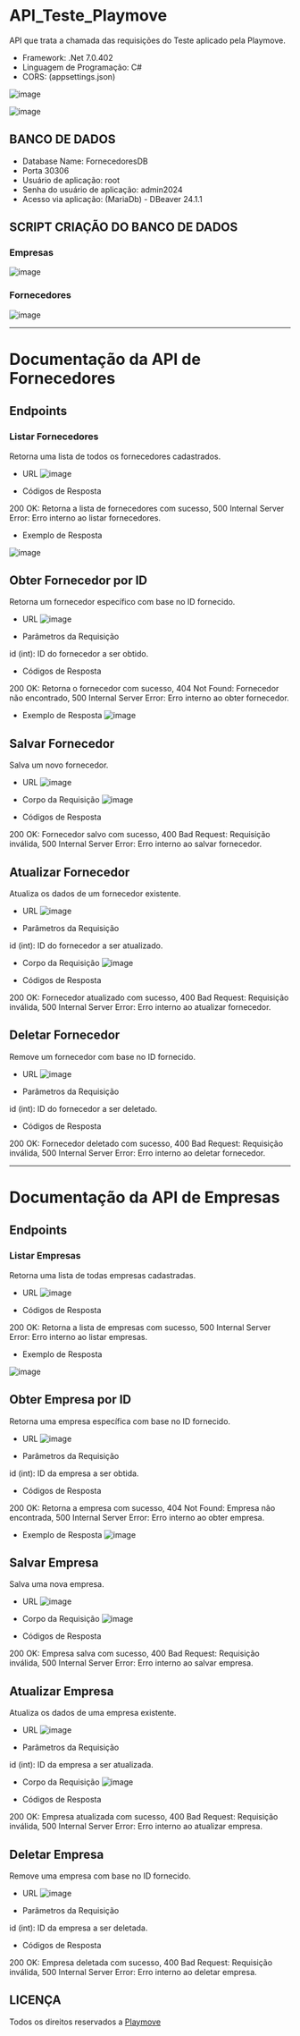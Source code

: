 # API_Teste_Playmove

API que trata a chamada das requisições do Teste aplicado pela Playmove.


* Framework: .Net 7.0.402 
* Linguagem de Programação: C#
* CORS: (appsettings.json)

![image](https://github.com/fjunior9876/Teste_Playmove/assets/94969208/efde41e1-b3b9-4b1c-a7a4-4cbddb316a77)


![image](https://github.com/fjunior9876/Playmove/assets/94969208/088eb99d-f739-442d-891d-b3d12279a6af)

## BANCO DE DADOS

* Database Name: FornecedoresDB
* Porta 30306
* Usuário de aplicação: root
* Senha do usuário de aplicação: admin2024
* Acesso via aplicação: (MariaDb) - DBeaver 24.1.1

## SCRIPT CRIAÇÃO DO BANCO DE DADOS

### Empresas
![image](https://github.com/fjunior9876/Playmove/assets/94969208/c0cba818-a9be-485e-85a2-c27742bb372f)

### Fornecedores
![image](https://github.com/fjunior9876/Playmove/assets/94969208/b8f84fe5-77e5-42f1-bbea-b63cfc17d869)


____________________________________________________________________________________________________

# Documentação da API de Fornecedores
## Endpoints
### Listar Fornecedores
Retorna uma lista de todos os fornecedores cadastrados.

* URL
![image](https://github.com/fjunior9876/Playmove/assets/94969208/76b8a5d0-0175-4d2a-a924-91f2dede680c)


* Códigos de Resposta

200 OK: Retorna a lista de fornecedores com sucesso,
500 Internal Server Error: Erro interno ao listar fornecedores.

* Exemplo de Resposta

![image](https://github.com/fjunior9876/Playmove/assets/94969208/f503b23a-05cd-4385-9cc2-adb2c3896196)

## Obter Fornecedor por ID
Retorna um fornecedor específico com base no ID fornecido.

* URL
![image](https://github.com/fjunior9876/Playmove/assets/94969208/548c56fc-78e3-420f-b32a-7554d52a7184)

* Parâmetros da Requisição
  
id (int): ID do fornecedor a ser obtido.

* Códigos de Resposta

200 OK: Retorna o fornecedor com sucesso,
404 Not Found: Fornecedor não encontrado,
500 Internal Server Error: Erro interno ao obter fornecedor.

* Exemplo de Resposta
![image](https://github.com/fjunior9876/Playmove/assets/94969208/827b7d67-6d62-430e-bc3a-73515967daf9)

## Salvar Fornecedor
Salva um novo fornecedor.

* URL
  ![image](https://github.com/fjunior9876/Playmove/assets/94969208/773ca813-3c7d-47b2-adf8-dfc51be5980b)


* Corpo da Requisição
![image](https://github.com/fjunior9876/Playmove/assets/94969208/f627c5ee-a50c-4378-9878-0c44cbb9df59)


* Códigos de Resposta

200 OK: Fornecedor salvo com sucesso,
400 Bad Request: Requisição inválida,
500 Internal Server Error: Erro interno ao salvar fornecedor.


## Atualizar Fornecedor
Atualiza os dados de um fornecedor existente.

* URL
![image](https://github.com/fjunior9876/Playmove/assets/94969208/405f6313-320a-4010-bc3d-827422a73626)

* Parâmetros da Requisição

id (int): ID do fornecedor a ser atualizado.

* Corpo da Requisição
![image](https://github.com/fjunior9876/Playmove/assets/94969208/75fc96f1-8cba-42af-8f3b-306e55c95414)

* Códigos de Resposta

200 OK: Fornecedor atualizado com sucesso,
400 Bad Request: Requisição inválida,
500 Internal Server Error: Erro interno ao atualizar fornecedor.

## Deletar Fornecedor
Remove um fornecedor com base no ID fornecido.

* URL
![image](https://github.com/fjunior9876/Playmove/assets/94969208/138bbb20-0940-4922-a2c5-aee5a332eb6f)

* Parâmetros da Requisição
  
id (int): ID do fornecedor a ser deletado.

* Códigos de Resposta

200 OK: Fornecedor deletado com sucesso,
400 Bad Request: Requisição inválida,
500 Internal Server Error: Erro interno ao deletar fornecedor.


_____________________________________________________________________________________________________
# Documentação da API de Empresas
## Endpoints
### Listar Empresas
Retorna uma lista de todas empresas cadastradas.

* URL
![image](https://github.com/fjunior9876/Playmove/assets/94969208/2af2b677-b473-4c4b-9a1c-f6a0cccdfe2c)

* Códigos de Resposta

200 OK: Retorna a lista de empresas com sucesso,
500 Internal Server Error: Erro interno ao listar empresas.

* Exemplo de Resposta

![image](https://github.com/fjunior9876/Playmove/assets/94969208/bebcb3a4-83bc-4398-a40d-7456091a96aa)

## Obter Empresa por ID
Retorna uma empresa específica com base no ID fornecido.

* URL
![image](https://github.com/fjunior9876/Playmove/assets/94969208/8306cb97-69c6-4747-a3b3-c11b16544367)

* Parâmetros da Requisição
  
id (int): ID da empresa a ser obtida.

* Códigos de Resposta

200 OK: Retorna a empresa com sucesso,
404 Not Found: Empresa não encontrada,
500 Internal Server Error: Erro interno ao obter empresa.

* Exemplo de Resposta
![image](https://github.com/fjunior9876/Playmove/assets/94969208/3fd754d0-524c-451f-a272-f84c357ee305)

## Salvar Empresa
Salva uma nova empresa.

* URL
![image](https://github.com/fjunior9876/Playmove/assets/94969208/a9db909e-9072-491e-836d-f1bb36fd1d61)


* Corpo da Requisição
![image](https://github.com/fjunior9876/Playmove/assets/94969208/fb50bbec-b2bf-473e-8f06-4af202c45202)


* Códigos de Resposta

200 OK: Empresa salva com sucesso,
400 Bad Request: Requisição inválida,
500 Internal Server Error: Erro interno ao salvar empresa.


## Atualizar Empresa
Atualiza os dados de uma empresa existente.

* URL
![image](https://github.com/fjunior9876/Playmove/assets/94969208/0be6e83c-22f6-4c81-9bc1-8d8004f26cfe)

* Parâmetros da Requisição

id (int): ID da empresa a ser atualizada.

* Corpo da Requisição
![image](https://github.com/fjunior9876/Playmove/assets/94969208/878d27b6-adb7-4ebf-99d5-dd3336e0a062)

* Códigos de Resposta

200 OK: Empresa atualizada com sucesso,
400 Bad Request: Requisição inválida,
500 Internal Server Error: Erro interno ao atualizar empresa.

## Deletar Empresa
Remove uma empresa com base no ID fornecido.

* URL
![image](https://github.com/fjunior9876/Playmove/assets/94969208/e694bb0d-6b64-423f-b15b-6fd08d83804e)

* Parâmetros da Requisição
  
id (int): ID da empresa a ser deletada.

* Códigos de Resposta

200 OK: Empresa deletada com sucesso,
400 Bad Request: Requisição inválida,
500 Internal Server Error: Erro interno ao deletar empresa.



## LICENÇA

Todos os direitos reservados a [Playmove](https://playmove.com.br/)


